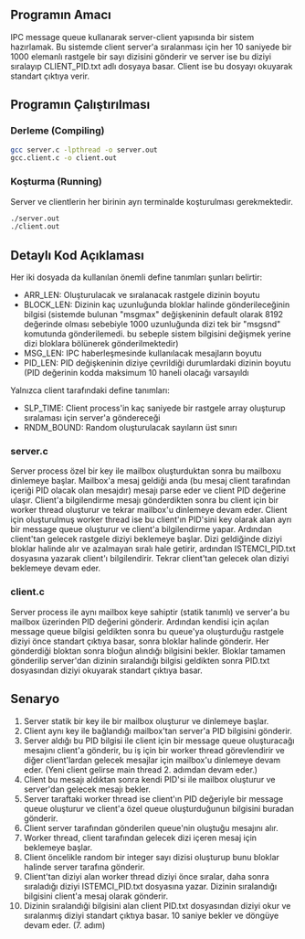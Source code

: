 ## Programın Amacı
  IPC message queue kullanarak server-client yapısında bir sistem hazırlamak. Bu sistemde client server'a sıralanması için her 10 saniyede bir 1000 elemanlı rastgele bir sayı dizisini gönderir ve server ise bu diziyi sıralayıp CLIENT_PID.txt adlı dosyaya basar. Client ise bu dosyayı okuyarak standart çıktıya verir.

## Programın Çalıştırılması
### Derleme (Compiling)
```bash
gcc server.c -lpthread -o server.out
gcc.client.c -o client.out
```
### Koşturma (Running)
Server ve clientlerin her birinin ayrı terminalde koşturulması gerekmektedir.
```bash
./server.out
./client.out
```

## Detaylı Kod Açıklaması
Her iki dosyada da kullanılan önemli define tanımları şunları belirtir:
- ARR_LEN: Oluşturulacak ve sıralanacak rastgele dizinin boyutu
- BLOCK_LEN: Dizinin kaç uzunluğunda bloklar halinde gönderileceğinin bilgisi (sistemde bulunan "msgmax" değişkeninin default olarak 8192 değerinde olması sebebiyle 1000 uzunluğunda dizi tek bir "msgsnd" komutunda gönderilemedi. bu sebeple sistem bilgisini değişmek yerine dizi bloklara bölünerek gönderilmektedir)
- MSG_LEN: IPC haberleşmesinde kullanılacak mesajların boyutu
- PID_LEN: PID değişkeninin diziye çevrildiği durumlardaki dizinin boyutu (PID değerinin kodda maksimum 10 haneli olacağı varsayıldı
  
Yalnızca client tarafındaki define tanımları:
- SLP_TIME: Client process'in kaç saniyede bir rastgele array oluşturup sıralaması için server'a göndereceği
- RNDM_BOUND: Random oluşturulacak sayıların üst sınırı

### server.c
  Server process özel bir key ile mailbox oluşturduktan sonra bu mailboxu dinlemeye başlar. Mailbox'a mesaj geldiği anda (bu mesaj client tarafından içeriği PID olacak olan mesajdır) mesajı parse eder ve client PID değerine ulaşır. Client'a bilgilendirme mesajı gönderdikten sonra bu client için bir worker thread oluşturur ve tekrar mailbox'u dinlemeye devam eder.
  Client için oluşturulmuş worker thread ise bu client'ın PID'sini key olarak alan ayrı bir message queue oluşturur ve client'a bilgilendirme yapar. Ardından client'tan gelecek rastgele diziyi beklemeye başlar. Dizi geldiğinde diziyi bloklar halinde alır ve azalmayan sıralı hale getirir, ardından ISTEMCI_PID.txt dosyasına yazarak client'ı bilgilendirir. Tekrar client'tan gelecek olan diziyi beklemeye devam eder.

### client.c
  Server process ile aynı mailbox keye sahiptir (statik tanımlı) ve server'a bu mailbox üzerinden PID değerini gönderir. Ardından kendisi için açılan message queue bilgisi geldikten sonra bu queue'ya oluşturduğu rastgele diziyi önce standart çıktıya basar, sonra bloklar halinde gönderir. Her gönderdiği bloktan sonra bloğun alındığı bilgisini bekler. Bloklar tamamen gönderilip server'dan dizinin sıralandığı bilgisi geldikten sonra PID.txt dosyasından diziyi okuyarak standart çıktıya basar.

## Senaryo
1. Server statik bir key ile bir mailbox oluşturur ve dinlemeye başlar.
2. Client aynı key ile bağlandığı mailbox'tan server'a PID bilgisini gönderir.
3. Server aldığı bu PID bilgisi ile client için bir message queue oluşturacağı mesajını client'a gönderir, bu iş için bir worker thread görevlendirir ve diğer client'lardan gelecek mesajlar için mailbox'u dinlemeye devam eder. (Yeni client gelirse main thread 2. adımdan devam eder.)
4. Client bu mesajı aldıktan sonra kendi PID'si ile mailbox oluşturur ve server'dan gelecek mesajı bekler.
5. Server taraftaki worker thread ise client'ın PID değeriyle bir message queue oluşturur ve client'a özel queue oluşturduğunun bilgisini buradan gönderir.
6. Client server tarafından gönderilen queue'nin oluştuğu mesajını alır.
7. Worker thread, client tarafından gelecek dizi içeren mesaj için beklemeye başlar.
8. Client öncelikle random bir integer sayı dizisi oluşturup bunu bloklar halinde server tarafına gönderir.
9. Client'tan diziyi alan worker thread diziyi önce sıralar, daha sonra sıraladığı diziyi ISTEMCI_PID.txt dosyasına yazar. Dizinin sıralandığı bilgisini client'a mesaj olarak gönderir.
10. Dizinin sıralandıği bilgisini alan client PID.txt dosyasından diziyi okur ve sıralanmış diziyi standart çıktıya basar. 10 saniye bekler ve döngüye devam eder. (7. adım)
